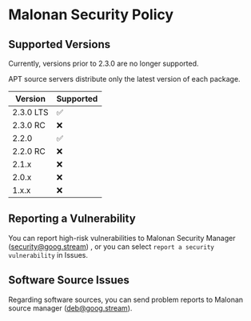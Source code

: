 # Malonan Security Policy

## Supported Versions

Currently, versions prior to 2.3.0 are no longer supported.

APT source servers distribute only the latest version of each package.

|   Version  |   Supported        |
| ---------- | ------------------ |
| 2.3.0 LTS  | :white_check_mark: |
| 2.3.0 RC   | :x:                |
| 2.2.0      | :white_check_mark: |
| 2.2.0 RC   | :x:                |
| 2.1.x      | :x:                |
| 2.0.x      | :x:                |
| 1.x.x      | :x:                |

## Reporting a Vulnerability

You can report high-risk vulnerabilities to Malonan Security Manager (security@goog.stream) , or you can select `report a security vulnerability` in Issues.

## Software Source Issues

Regarding software sources, you can send problem reports to Malonan source manager (deb@goog.stream).
